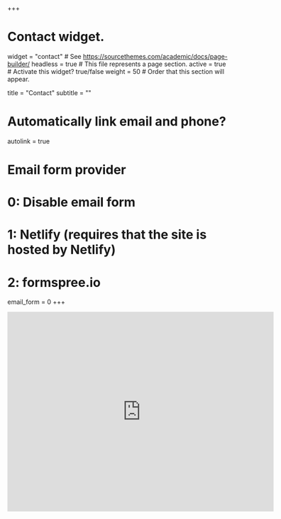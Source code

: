 +++
# Contact widget.
widget = "contact"  # See https://sourcethemes.com/academic/docs/page-builder/
headless = true  # This file represents a page section.
active = true  # Activate this widget? true/false
weight = 50  # Order that this section will appear.

title = "Contact"
subtitle = ""

# Automatically link email and phone?
autolink = true

# Email form provider
#   0: Disable email form
#   1: Netlify (requires that the site is hosted by Netlify)
#   2: formspree.io
email_form = 0
+++

<iframe src="https://www.google.com/maps/embed?pb=!1m18!1m12!1m3!1d2461.758702815886!2d4.458338176868428!3d51.901867471905724!2m3!1f0!2f0!3f0!3m2!1i1024!2i768!4f13.1!3m3!1m2!1s0x47c4348f6e5e47b3%3A0x709b7bdfb9126a6f!2sMainport%20Rotterdam%20University!5e0!3m2!1sen!2snl!4v1727263771060!5m2!1sen!2snl" width="600" height="450" frameborder="0" style="border:0;" allowfullscreen="" aria-hidden="false" tabindex="0"></iframe>

